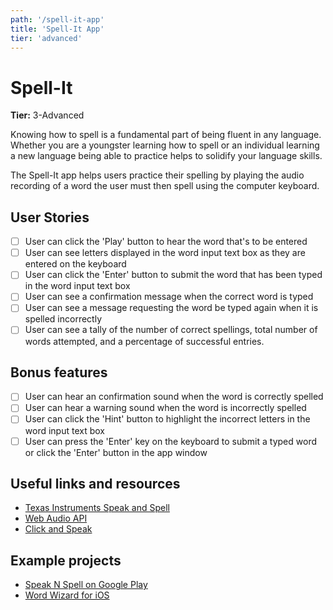 ```yaml
---
path: '/spell-it-app'
title: 'Spell-It App'
tier: 'advanced'
---
```


# Spell-It

**Tier:** 3-Advanced

Knowing how to spell is a fundamental part of being fluent in any language.
Whether you are a youngster learning how to spell or an individual learning a
new language being able to practice helps to solidify your language skills.

The Spell-It app helps users practice their spelling by playing the audio
recording of a word the user must then spell using the computer keyboard.

## User Stories

- [ ] User can click the 'Play' button to hear the word that's to be entered
- [ ] User can see letters displayed in the word input text box as they are
      entered on the keyboard
- [ ] User can click the 'Enter' button to submit the word that has been
      typed in the word input text box
- [ ] User can see a confirmation message when the correct word is typed
- [ ] User can see a message requesting the word be typed again when it is
      spelled incorrectly
- [ ] User can see a tally of the number of correct spellings, total number
      of words attempted, and a percentage of successful entries.

## Bonus features

- [ ] User can hear an confirmation sound when the word is correctly spelled
- [ ] User can hear a warning sound when the word is incorrectly spelled
- [ ] User can click the 'Hint' button to highlight the incorrect letters
      in the word input text box
- [ ] User can press the 'Enter' key on the keyboard to submit a typed word
      or click the 'Enter' button in the app window

## Useful links and resources

- [Texas Instruments Speak and Spell](<https://en.wikipedia.org/wiki/Speak_%26_Spell_(toy)>)
- [Web Audio API](https://codepen.io/2kool2/pen/RgKeyp)
- [Click and Speak](https://codepen.io/shangle/pen/Wvqqzq)

## Example projects

- [Speak N Spell on Google Play](https://play.google.com/store/apps/details?id=au.id.weston.scott.SpeakAndSpell&hl=en_US)
- [Word Wizard for iOS](https://itunes.apple.com/app/id447312716)

